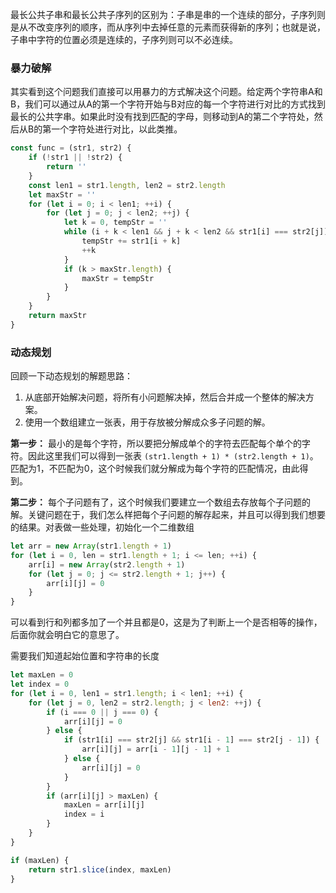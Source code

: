 最长公共子串和最长公共子序列的区别为：子串是串的一个连续的部分，子序列则是从不改变序列的顺序，而从序列中去掉任意的元素而获得新的序列；也就是说，子串中字符的位置必须是连续的，子序列则可以不必连续。

### 暴力破解

其实看到这个问题我们直接可以用暴力的方式解决这个问题。给定两个字符串A和B，我们可以通过从A的第一个字符开始与B对应的每一个字符进行对比的方式找到最长的公共字串。如果此时没有找到匹配的字母，则移动到A的第二个字符处，然后从B的第一个字符处进行对比，以此类推。

```javascript
const func = (str1, str2) {
    if (!str1 || !str2) {
        return ''
    }
    const len1 = str1.length, len2 = str2.length
    let maxStr = ''
    for (let i = 0; i < len1; ++i) {
        for (let j = 0; j < len2; ++j) {
            let k = 0, tempStr = ''
            while (i + k < len1 && j + k < len2 && str1[i] === str2[j]) {
                tempStr += str1[i + k]
                ++k
            }
            if (k > maxStr.length) {
                maxStr = tempStr
            }
        }
    }
    return maxStr
}
```

### 动态规划

回顾一下动态规划的解题思路：

1. 从底部开始解决问题，将所有小问题解决掉，然后合并成一个整体的解决方案。
2. 使用一个数组建立一张表，用于存放被分解成众多子问题的解。

**第一步：** 最小的是每个字符，所以要把分解成单个的字符去匹配每个单个的字符。因此这里我们可以得到一张表 `(str1.length + 1) * (str2.length + 1)`。匹配为1，不匹配为0，这个时候我们就分解成为每个字符的匹配情况，由此得到。

**第二步：** 每个子问题有了，这个时候我们要建立一个数组去存放每个子问题的解。关键问题在于，我们怎么样把每个子问题的解存起来，并且可以得到我们想要的结果。对表做一些处理，初始化一个二维数组

```javascript
let arr = new Array(str1.length + 1)
for (let i = 0, len = str1.length + 1; i <= len; ++i) {
    arr[i] = new Array(str2.length + 1)
    for (let j = 0; j <= str2.length + 1; j++) {
        arr[i][j] = 0
    }
}
```

可以看到行和列都多加了一个并且都是0，这是为了判断上一个是否相等的操作，后面你就会明白它的意思了。

需要我们知道起始位置和字符串的长度

```javascript
let maxLen = 0
let index = 0
for (let i = 0, len1 = str1.length; i < len1; ++i) {
    for (let j = 0, len2 = str2.length; j < len2: ++j) {
        if (i === 0 || j === 0) {
            arr[i][j] = 0
        } else {
            if (str1[i] === str2[j] && str1[i - 1] === str2[j - 1]) {
                arr[i][j] = arr[i - 1][j - 1] + 1
            } else {
                arr[i][j] = 0
            }
        }
        if (arr[i][j] > maxLen) {
            maxLen = arr[i][j]
            index = i
        }
    }
}

if (maxLen) {
    return str1.slice(index, maxLen)
}
```



